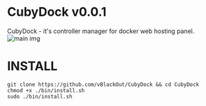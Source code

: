 # CubyDock v0.0.1

CubyDock - it's controller manager for docker web hosting panel.  
![main img](https://media-exp1.licdn.com/dms/image/C4E22AQFaseDayyrvXw/feedshare-shrink_800/0/1617558277190?e=1621468800&v=beta&t=G3vrfBvx3LDVELtpTBLL2SvUmmLNZoIrjKCp0zcyz3o)
# INSTALL
```
git clone https://github.com/vBlackOut/CubyDock && cd CubyDock
chmod +x ./bin/install.sh
sudo ./bin/install.sh
```
